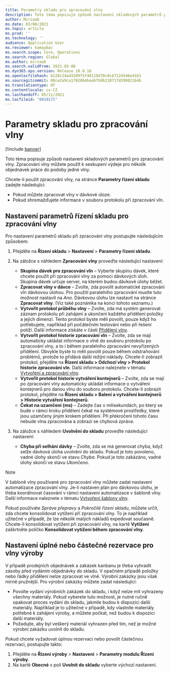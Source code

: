 ```yaml
---
title: Parametry skladu pro zpracování vlny
description: Toto téma popisuje způsob nastavení skladových parametrů pro zpracování vlny. Zpracování vlny můžete použít k seskupení výdeje pro několik objednávek práce do podoby jedné vlny.
author: Mirzaab
ms.date: 03/08/2021
ms.topic: article
ms.prod: ''
ms.technology: ''
audience: Application User
ms.reviewer: kamaybac
ms.search.scope: Core, Operations
ms.search.region: Global
ms.author: mirzaab
ms.search.validFrom: 2021-03-08
ms.dyn365.ops.version: Release 10.0.18
ms.openlocfilehash: b120c24ad3289f5f46119d70c8cb7124546e41b1
ms.sourcegitcommit: 08ce2a9ca1f02064beabfb9b228717d39882164b
ms.translationtype: HT
ms.contentlocale: cs-CZ
ms.lasthandoff: 05/11/2021
ms.locfileid: "6019171"
---
```

# <a name="warehouse-parameters-for-wave-processing"></a>Parametry skladu pro zpracování vlny

[!include [banner](../includes/banner.md)]

Toto téma popisuje způsob nastavení skladových parametrů pro zpracování vlny. Zpracování vlny můžete použít k seskupení výdeje pro několik objednávek práce do podoby jedné vlny.

Chcete-li použít zpracování vlny, na stránce **Parametry řízení skladu** zadejte následující:

- Pokud můžete zpracovat vlny v dávkové úloze.
- Pokud shromažďujete informace v souboru protokolu při zpracování vln.

## <a name="set-up-warehouse-management-parameters-for-wave-processing"></a>Nastavení parametrů řízení skladu pro zpracování vlny

Pro nastavení parametrů skladu při zpracování vlny postupujte následujícím způsobem:

1. Přejděte na **Řízení skladu** \> **Nastavení** \> **Parametry řízení skladu**.

1. Na záložce s náhledem **Zpracování vlny** proveďte následující nastavení:

    - **Skupina dávek pro zpracování vln** – Vyberte skupinu dávek, které chcete použít při zpracování vlny za pomoci dávkových úloh. Skupina dávek určuje server, na kterém budou dávkové úlohy běžet.
    - **Zpracovat vlny v dávce** – Zvolte, zda povolit automatické zpracování vln dávkovou úlohou. Pro použití paralelního zpracování musíte tuto možnost nastavit na *Ano*. Dávkovou úlohu lze nastavit na stránce **Zpracovat vlny**. (Viz také poznámka na konci tohoto seznamu.)
    - **Vytvořit protokol průběhu vlny** – Zvolte, zda má systém generovat záznam protokolu při zahájení a ukončení každého přidělení položky a jejích dimenzí. Tento protokol byste měli povolit, pouze když ho potřebujete, například při počátečním testování nebo při řešení potíží. Další informace získáte v části [Přidělení vlny](wave-allocation-method.md).
    - **Vytvořit protokol historie zpracování vln** – Zvolte, zda se mají automaticky ukládat informace o vlně do souboru protokolu po zpracování vlny, a to i během paralelního zpracování nevyřízených přidělení. Obvykle byste to měli povolit pouze během odstraňování problémů, protože to přidává další režijní náklady. Chcete-li zobrazit protokol, přejděte na **Řízení skladu \> Odchozí vlny \> Protokol historie zpracování vln**. Další informace naleznete v tématu [Vytvoření a zpracování vlny](wave-processing.md).
    - **Vytvořit protokol historie vytváření kontejnerů** – Zvolte, zda se mají po zpracování vlny automaticky ukládat informace o vytváření kontejnerů pro danou vlnu do souboru protokolu. Chcete-li zobrazit protokol, přejděte na **Řízení skladu \> Balení a vytváření kontejnerů \> Historie vytváření kontejnerů**.
    - **Čekat na uzamčení (ms)** – Zadejte čas v milisekundách, po který se bude v rámci kroku přidělení čekat na systémové prostředky, které jsou uzamčeny jiným krokem přidělení. Při překročení tohoto času nebude vlna zpracována a zobrazí se chybová zpráva.

1. Na záložce s náhledem **Uvolnění do skladu** proveďte následující nastavení:

    - **Chyba při selhání dávky** – Zvolte, zda se má generovat chyba, když selže dávková úloha uvolnění do skladu. Pokud je toto povoleno, vadné úlohy skončí ve stavu *Chyba*. Pokud je toto zakázáno, vadné úlohy skončí ve stavu *Ukončeno*.

> [!NOTE]
> V šabloně vlny používané pro zpracování vlny můžete zadat nastavení automatizace zpracování vlny. Je-li nastaven plán pro dávkovou úlohu, je třeba koordinovat časování v rámci nastavení automatizace v šabloně vlny. Další informace naleznete v tématu [Vytvoření šablony vlny](wave-templates.md).
>
> Pokud používáte *Správa přepravy* a *Pokročilé řízení skladu*, můžete určit, zda chcete konsolidovat vytížení při zpracování vlny. To je například užitečné v případě, že lze několik malých nákladů expedovat současně. Chcete-li konsolidovat vytížení při zpracování vlny, na kartě **Vytížení** zaškrtněte políčko **Konsolidovat vytížení během zpracování vlny**.</P>

## <a name="set-up-full-or-partial-reservation-for-production-waves"></a>Nastavení úplné nebo částečné rezervace pro vlny výroby

V případě prodejních objednávek a zakázek kanbanu je třeba vyhradit zásoby před vydáním objednávky do skladu. V opačném případě položky nebo řádky přidělení nelze zpracovat ve vlně. Výrobní zakázky jsou však mírně pružnější. Pro výrobní zakázky můžete zadat následující:

- Povolte vydání výrobních zakázek do skladu, i když nelze mít vyhrazeny všechny materiály. Pokud vyberete tuto možnost, je nutné ručně opakovat proces vydání do skladu, jakmile budou k dispozici další materiály. Například je to užitečné v případě, kdy vlastníte materiály potřebné k zahájení výroby, a můžete počkat, než budou k dispozici další materiály.
- Požadujte, aby byl veškerý materiál vyhrazen před tím, než je možné výrobní zakázku uvolnit do skladu.

Pokud chcete vyžadovat úplnou rezervaci nebo povolit částečnou rezervaci, postupujte takto:

1. Přejděte na **Řízení výroby** \> **Nastavení** \> **Parametry modulu Řízení výroby**.
1. Na kartě **Obecné** v poli **Uvolnit do skladu** vyberte výchozí nastavení.
